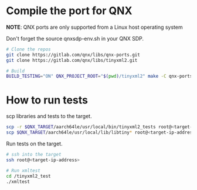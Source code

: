 # Compile the port for QNX

**NOTE**: QNX ports are only supported from a Linux host operating system

Don't forget the source qnxsdp-env.sh in your QNX SDP.

```bash
# Clone the repos
git clone https://gitlab.com/qnx/libs/qnx-ports.git
git clone https://gitlab.com/qnx/libs/tinyxml2.git

# Build
BUILD_TESTING="ON" QNX_PROJECT_ROOT="$(pwd)/tinyxml2" make -C qnx-ports/tinyxml2 install
```

# How to run tests

scp libraries and tests to the target.
```bash
scp -r $QNX_TARGET/aarch64le/usr/local/bin/tinyxml2_tests root@<target-ip-address>:/
scp $QNX_TARGET/aarch64le/usr/local/lib/libtiny* root@<target-ip-address>:/usr/lib
```

Run tests on the target.
```bash
# ssh into the target
ssh root@<target-ip-address>

# Run xmltest
cd /tinyxml2_test
./xmltest
```
